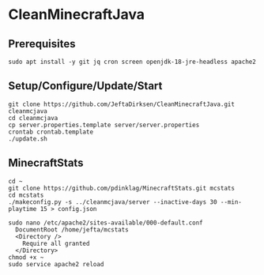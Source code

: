 # CleanMinecraftJava

## Prerequisites

    sudo apt install -y git jq cron screen openjdk-18-jre-headless apache2

## Setup/Configure/Update/Start

    git clone https://github.com/JeftaDirksen/CleanMinecraftJava.git cleanmcjava
    cd cleanmcjava
    cp server.properties.template server/server.properties
    crontab crontab.template
    ./update.sh

## MinecraftStats

    cd ~
    git clone https://github.com/pdinklag/MinecraftStats.git mcstats
    cd mcstats
    ./makeconfig.py -s ../cleanmcjava/server --inactive-days 30 --min-playtime 15 > config.json

    sudo nano /etc/apache2/sites-available/000-default.conf
      DocumentRoot /home/jefta/mcstats
      <Directory />
        Require all granted
      </Directory>
    chmod +x ~
    sudo service apache2 reload
